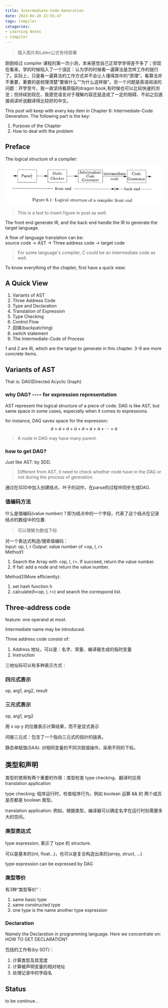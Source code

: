 ```yaml
---
title: Intermediate-Code-Generation
date: 2023-04-20 22:55:47
tags: Compiler
catagories:
- Learning Notes
- Compiler
---
```

>  插入图片和Latex公式有待部署

刚刚经过 compiler 课程的第一次小测，本来感觉自己正常学学得差不多了；但现在看来，学的时候陷入了一个误区：认为学的时候看一遍算法是怎样工作的就行了。实际上，只是看一遍算法的工作方式并不会让人懂得其中的“原理”。看算法并不重要，重要的是梳理清楚“要做什么”“为什么这样做”。另一个问题是英语阅读的问题：开学至今，我一直坚持看原版的dragon book,有时候也可以比较快速的浏览；但持续到现在，我感觉语言对于理解内容还是造成了一定的阻碍，不如之后直接阅读听说翻译得比较好的中文。

This post will keep with every key item in Chapter 6: Intermediate-Code Generation. The following part is the key:

1. Purpose of the Chapter
2. How to deal with the problem

## Preface

The logical structure of a compiler:

![编译器工作逻辑](./Intermediate-Code-Generation/Screenshot%202023-04-20%20232133.png)

> This is a test to insert figure in post as well.

The front end generate IR, and the back end handle the IR to generate the target language.

A flow of language translation can be:   
source code -> AST -> Three address code -> target code

> For some language's compiler, C could be an intermediate code as well.

To know everything of the chapter, first have a quick view:

## A Quick View

1. Variants of AST
2. Three Address Code
3. Type and Declaration
4. Translation of Expression
5. Type Checking
6. Control Flow
7. 回填(backpatching)
8. switch statement
9. The Intermediate-Code of Process

1 and 2 are IR, which are the target to generate in this chapter. 3-9 are more concrete items.

## Variants of AST

That is: DAG(Directed Acyclic Graph)

### why DAG? ---- for expression representation
AST represent the logical structure of a piece of code. DAG is like AST, but same space in some cases, especially when it comes to expressions.

for instance, DAG saves space for the expression:
$$a+a+a+a+a+a+a+\cdots+a$$
> A node in DAG may have many parent.

### how to get DAG?
Just like AST: by SDD.
> Different from AST, it need to check whether node have in the DAG or not during the process of gereration.

通过在SDD中加入创建结点、叶子的动作，在parse的过程中同步生成DAG.

### 值编码方法
什么是值编码(value number)？即为结点中的一个字段，代表了这个结点在记录结点的数组中的位置.
> 可以理解为数组下标

对一个表达式构造/搜索值编码：  
Input: op, l, r
Output: value number of <op, l, r>   
Method1:
1. Search the Array with <op, l, r>. If succeed, return the value number.  
2. If fail: add a node and return the value number.

Method2(More efficiently):
1. set hash function h
2. calculate(h<op, l, r>) and search the correspond list.

## Three-address code

feature: one operand at most.

Intermediate name may be introduced.

Three address code consist of:  
1. Address 地址，可以是：名字、常量、编译器生成的临时变量
2. Instruction 

三地址码可以有多种表示方式：

### 四元式表示

op, arg1, arg2, result

### 三元式表示

op, arg1, arg2

用 x op y 的位置表示计算结果，而不是显式表示

间接三元式：包含了一个指向三元式的指针的链表。

静态单赋值(SAA): 对相同变量的不同次赋值操作，采用不同的下标。

## 类型和声明

类型的使用有两个重要的作用：类型检查 type checking、翻译时应用 translation application

type checking: 程序运行时，检查程序行为，例如 boolean 运算 && 的 两个成员是否都是 boolean 类型。

translation application: 例如，根据类型，编译器可以确定名字在运行时刻需要多大的空间。

### 类型表达式

type expression, 表示了 type 的 structure.

可以是基本的(int, float...)，也可以是复合构造出来的(array, struct, ...)

type expression can be expressed by DAG

### 类型等价

有3种“类型等价”：
1. same basic type
2. same constructed type
3. one type is the name another type expression

### Declaration

Namely the Declaration in programming language. Here we concentrate on: HOW TO GET DECLARATION?

包括的工作有(by SDT)：

1. 计算类型及其宽度
2. 计算被声明变量的相对地址
3. 处理记录中的字段名
   


## Status

to be continue...

